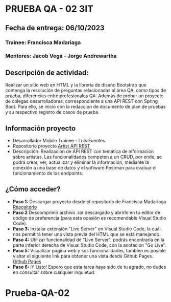 # PRUEBA QA - 02 3IT
## Fecha de entrega: 06/10/2023

### Trainee: Francisca Madariaga
### Mentores: Jacob Vega - Jorge Andrewartha

## Descripción de actividad:
Realizar un sitio web en HTML y la librería de diseño Bootstrap que contenga la resolución de preguntas relacionadas al área QA, como tipos de prueba, diferencias entre profesionales QA. Además de probar un proyecto de colegas desarrolladores, correspondiente a una API REST con Spring Boot. Para ello, se inició con la redacción de documento de plan de pruebas y su respectivo registro de casos de prueba.


## Información proyecto
+ Desarrollador Mobile Trainee - Luis Fuentes 
+ Repositorio proyecto [Artist API REST](https://github.com/LuisFuentesDev/ApiRest)
+ Descripción: Realización de API REST con temática de información sobre artistas. Las funcionalidades competen a un CRUD, por ende, se podrá crear, ver, actualizar y eliminar la información, mediante la conexión a una base de datos y el software Postman para evaluar el funcionamiento de los endpoints. 
## ¿Cómo acceder?
+ **Paso 1:** Descargar proyecto desde el repositorio de Francisca Madariaga [Repositorio](https://github.com/framciscat/Prueba-QA-02)
+ **Paso 2** Descomprimir archivo .rar descargado y abrirlo en tu editor de código de preferencia (para esta ocasión es recomendable Visual Studio Code).
+ **Paso 3:** Instalar extensión "Live Server" en Visual Studio Code, la cuál nos permitirá tener una vista previa del HTML que se está manejando.
+ **Paso 4:** Utilizar funcionalidad de "Live Server", podrás encontrarla en la parte inferior derecha de Visual Studio Code, con la anotación "Go Live".
+ **Paso 5:** Visualizar página web y sus funcionalidades, tambíen es posible visitar el siguiente link para obtener una vista desde Github Pages.
[Github Pages](https://framciscat.github.io/Prueba-QA-02) 
+ **Paso 6:** ¡Y Listo! Espero que esta tarea haya sido de tu agrado, no dudes en consultar sobre cualquier inquietud. 

# Prueba-QA-02

